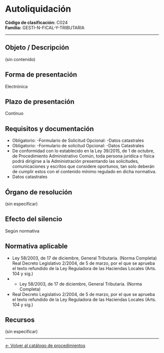 # Autoliquidación

**Código de clasificación:** C024  
**Familia:** GESTI-N-FICAL-Y-TRIBUTARIA

---

## Objeto / Descripción

(sin contenido)

## Forma de presentación

Electrónica

## Plazo de presentación

Continuo

## Requisitos y documentación

- Obligatorio:
-Formulario de Solicitud
Opcional:
-Datos catastrales
- Obligatorio:
-Formulario de solicitud
Opcional:
-Datos Catastrales
- De conformidad con lo establecido en la Ley 39/2015, de 1 de octubre, de Procedimiento Administrativo Común, toda persona jurídica o física podrá dirigirse a la Administración presentando las solicitudes, comunicaciones y escritos que considere oportunos, tan solo deberán de cumplir estos con el contenido mínimo regulado en dicha normativa.
- Datos catastrales

## Órgano de resolución

(sin especificar)

## Efecto del silencio

Según normativa

## Normativa aplicable

- Ley 58/2003, de 17 de diciembre, General Tributaria. (Norma Completa)
Real Decreto Legislativo 2/2004, de 5 de marzo, por el que se aprueba el texto refundido de la Ley Reguladora de las Haciendas Locales (Arts. 104 y sig.)
- - Ley 58/2003, de 17 de diciembre, General Tributaria. (Norma Completa)
- Real Decreto Legislativo 2/2004, de 5 de marzo, por el que se aprueba el texto refundido de la  Ley Reguladora de las Haciendas Locales (Arts. 104 y sig.)

## Recursos

(sin especificar)

---

[← Volver al catálogo de procedimientos](../procedimientos.md)
